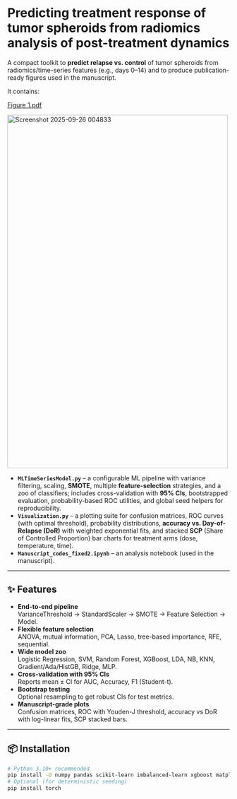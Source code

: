 # Predicting treatment response of tumor spheroids from radiomics analysis of post-treatment dynamics

A compact toolkit to **predict relapse vs. control** of tumor spheroids from radiomics/time-series features (e.g., days 0–14) and to produce publication-ready figures used in the manuscript.

It contains:

[Figure 1.pdf](https://github.com/user-attachments/files/22549137/Figure.1.pdf)

<img width="500" height="800" alt="Screenshot 2025-09-26 004833" src="https://github.com/user-attachments/assets/c143a796-3398-48bf-9268-3b7b35b4557a" />


- **`MLTimeSeriesModel.py`** – a configurable ML pipeline with variance filtering, scaling, **SMOTE**, multiple **feature-selection** strategies, and a zoo of classifiers; includes cross-validation with **95% CIs**, bootstrapped evaluation, probability-based ROC utilities, and global seed helpers for reproducibility.
- **`Visualization.py`** – a plotting suite for confusion matrices, ROC curves (with optimal threshold), probability distributions, **accuracy vs. Day-of-Relapse (DoR)** with weighted exponential fits, and stacked **SCP** (Share of Controlled Proportion) bar charts for treatment arms (dose, temperature, time).
- **`Manuscript_codes_fixed2.ipynb`** – an analysis notebook (used in the manuscript).

---

## ✨ Features

- **End-to-end pipeline**  
  VarianceThreshold → StandardScaler → SMOTE → Feature Selection → Model.
- **Flexible feature selection**  
  ANOVA, mutual information, PCA, Lasso, tree-based importance, RFE, sequential.
- **Wide model zoo**  
  Logistic Regression, SVM, Random Forest, XGBoost, LDA, NB, KNN, Gradient/Ada/HistGB, Ridge, MLP.
- **Cross-validation with 95% CIs**  
  Reports mean ± CI for AUC, Accuracy, F1 (Student-t).
- **Bootstrap testing**  
  Optional resampling to get robust CIs for test metrics.
- **Manuscript-grade plots**  
  Confusion matrices, ROC with Youden-J threshold, accuracy vs DoR with log-linear fits, SCP stacked bars.

---

## 📦 Installation

```bash
# Python 3.10+ recommended
pip install -U numpy pandas scikit-learn imbalanced-learn xgboost matplotlib seaborn statsmodels
# Optional (for deterministic seeding)
pip install torch
